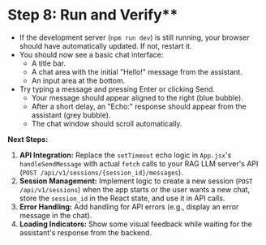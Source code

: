 # Step 8: Run and Verify**

*   If the development server (`npm run dev`) is still running, your browser should have automatically updated. If not, restart it.
*   You should now see a basic chat interface:
    *   A title bar.
    *   A chat area with the initial "Hello!" message from the assistant.
    *   An input area at the bottom.
*   Try typing a message and pressing Enter or clicking Send.
    *   Your message should appear aligned to the right (blue bubble).
    *   After a short delay, an "Echo:" response should appear from the assistant (grey bubble).
    *   The chat window should scroll automatically.

**Next Steps:**

1.  **API Integration:** Replace the `setTimeout` echo logic in `App.jsx`'s `handleSendMessage` with actual `fetch` calls to your RAG LLM server's API (`POST /api/v1/sessions/{session_id}/messages`).
2.  **Session Management:** Implement logic to create a new session (`POST /api/v1/sessions`) when the app starts or the user wants a new chat, store the `session_id` in the React state, and use it in API calls.
3.  **Error Handling:** Add handling for API errors (e.g., display an error message in the chat).
4.  **Loading Indicators:** Show some visual feedback while waiting for the assistant's response from the backend.

